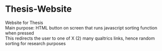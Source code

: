 # Thesis-Website
Website for Thesis\
Main purpose: HTML button on screen that runs javascript sorting function when pressed\
This redirects the user to one of X (2) many qualtrics links, hence random sorting for research purposes
